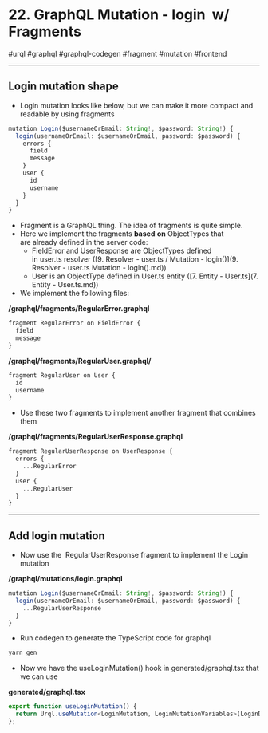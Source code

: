# 22. GraphQL Mutation - login  w/ Fragments

#urql #graphql #graphql-codegen #fragment #mutation #frontend

* * *

## Login mutation shape

- Login mutation looks like below, but we can make it more compact and readable by using fragments

```typescript
mutation Login($usernameOrEmail: String!, $password: String!) {
  login(usernameOrEmail: $usernameOrEmail, password: $password) {
    errors {
      field
      message
    }
    user {
      id
      username
    } 
  }
}
```

  

- Fragment is a GraphQL thing. The idea of fragments is quite simple. 
- Here we implement the fragments **based** **on** ObjectTypes that are already defined in the server code:
    - FieldError and UserResponse are ObjectTypes defined in user.ts resolver ([9\. Resolver - user.ts / Mutation - login()](9. Resolver - user.ts  Mutation - login\(\).md))
    - User is an ObjectType defined in User.ts entity ([7\. Entity - User.ts](7. Entity - User.ts.md))
- We implement the following files:

  

**/graphql/fragments/RegularError.graphql**

```typescript
fragment RegularError on FieldError {
  field
  message
}
```

**/graphql/fragments/RegularUser.graphql/**

```typescript
fragment RegularUser on User {
  id
  username
}
```

- Use these two fragments to implement another fragment that combines them

**/graphql/fragments/RegularUserResponse.graphql**  

```typescript
fragment RegularUserResponse on UserResponse {
  errors {
    ...RegularError
  }
  user {
    ...RegularUser
  }
}
```

  

* * *

## Add login mutation  

- Now use the  RegularUserResponse fragment to implement the Login mutation 

  

**/graphql/mutations/login.graphql**

```typescript
mutation Login($usernameOrEmail: String!, $password: String!) {
  login(usernameOrEmail: $usernameOrEmail, password: $password) {
    ...RegularUserResponse
  }
}
```

  

- Run codegen to generate the TypeScript code for graphql

  

```typescript
yarn gen
```

  

- Now we have the useLoginMutation() hook in generated/graphql.tsx ⁠that we can use

**generated/graphql.tsx**   

```typescript
export function useLoginMutation() {
  return Urql.useMutation<LoginMutation, LoginMutationVariables>(LoginDocument);
};
```